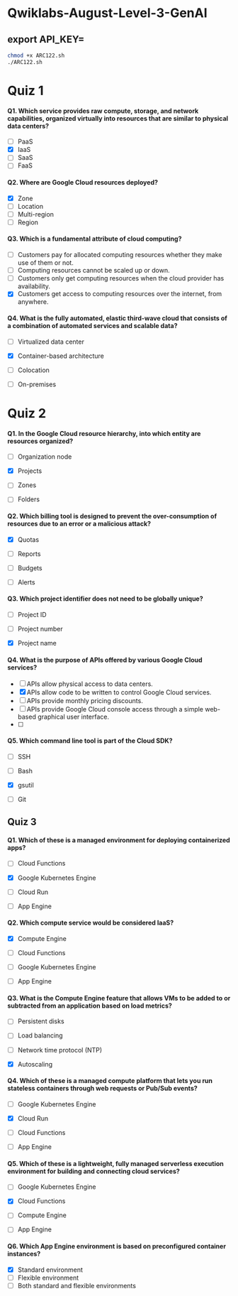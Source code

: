 # Qwiklabs-August-Level-3-GenAI

## export API_KEY=<your apikey>

``` filename=f1.bash copy
chmod +x ARC122.sh
./ARC122.sh
```


# Quiz 1

#### Q1. Which service provides raw compute, storage, and network capabilities, organized virtually into resources that are similar to physical data centers?

- [ ] PaaS
- [x] IaaS
- [ ] SaaS
- [ ] FaaS

#### Q2. Where are Google Cloud resources deployed?

- [x] Zone
- [ ] Location
- [ ] Multi-region
- [ ] Region

#### Q3. Which is a fundamental attribute of cloud computing?

- [ ] Customers pay for allocated computing resources whether they make use of them or not.
- [ ] Computing resources cannot be scaled up or down.
- [ ] Customers only get computing resources when the cloud provider has availability.
- [x] Customers get access to computing resources over the internet, from anywhere.

#### Q4. What is the fully automated, elastic third-wave cloud that consists of a combination of automated services and scalable data?

- [ ] Virtualized data center
- [x] Container-based architecture
- [ ] Colocation
- [ ] On-premises


# Quiz 2

#### Q1. In the Google Cloud resource hierarchy, into which entity are resources organized?

- [ ] Organization node
- [x] Projects
- [ ] Zones
- [ ] Folders


#### Q2. Which billing tool is designed to prevent the over-consumption of resources due to an error or a malicious attack?

- [x] Quotas
- [ ] Reports
- [ ] Budgets
- [ ] Alerts


#### Q3. Which project identifier does not need to be globally unique?

- [ ] Project ID
- [ ] Project number
- [x] Project name


#### Q4. What is the purpose of APIs offered by various Google Cloud services?

- [ ] APIs allow physical access to data centers.
- [x] APIs allow code to be written to control Google Cloud services.
- [ ] APIs provide monthly pricing discounts.
- [ ] APIs provide Google Cloud console access through a simple web-based graphical user interface.
- [ ] 


#### Q5. Which command line tool is part of the Cloud SDK?

- [ ] SSH
- [ ] Bash
- [x] gsutil
- [ ] Git


## Quiz 3

#### Q1. Which of these is a managed environment for deploying containerized apps?

- [ ] Cloud Functions
- [x] Google Kubernetes Engine
- [ ] Cloud Run
- [ ] App Engine


#### Q2. Which compute service would be considered IaaS?

- [x] Compute Engine
- [ ] Cloud Functions
- [ ] Google Kubernetes Engine
- [ ] App Engine


#### Q3. What is the Compute Engine feature that allows VMs to be added to or subtracted from an application based on load metrics?

- [ ] Persistent disks
- [ ] Load balancing
- [ ] Network time protocol (NTP)
- [x] Autoscaling


#### Q4. Which of these is a managed compute platform that lets you run stateless containers through web requests or Pub/Sub events?

- [ ] Google Kubernetes Engine
- [x] Cloud Run
- [ ] Cloud Functions
- [ ] App Engine


#### Q5. Which of these is a lightweight, fully managed serverless execution environment for building and connecting cloud services?

- [ ] Google Kubernetes Engine
- [x] Cloud Functions
- [ ] Compute Engine
- [ ] App Engine


#### Q6. Which App Engine environment is based on preconfigured container instances?

- [x] Standard environment
- [ ] Flexible environment
- [ ] Both standard and flexible environments
